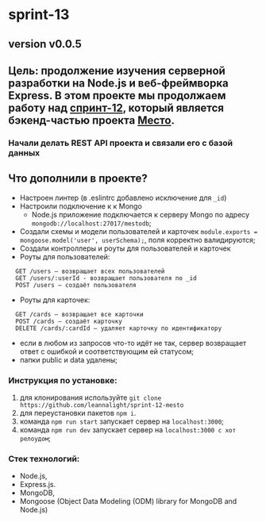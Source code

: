 # sprint-13
## version v0.0.5
## Цель: продолжение изучения серверной разработки на Node.js и веб-фреймворка Express. В этом проекте мы продолжаем работу над [спринт-12](https://github.com/leannalight/sprint-12-mesto), который является бэкенд-частью проекта [Место](https://leannalight.github.io/Mesto-project-Yandex/).
### Начали делать REST API проекта и связали его с базой данных

## Что дополнили в проекте?

- Настроен линтер (в .eslintrc добавлено исключение для ```_id```)
- Настроили подключение к к Mongo
  - Node.js приложение подключается к серверу Mongo по адресу ```mongodb://localhost:27017/mestodb```;
- Создали схемы и модели пользователей и карточек ```module.exports = mongoose.model('user', userSchema);```, поля корректно валидируются;
- Создали контроллеры и роуты для пользователей и карточек
- Роуты для пользователей:
```
  GET /users — возвращает всех пользователей
  GET /users/:userId - возвращает пользователя по _id
  POST /users — создаёт пользователя
```
- Роуты для карточек:
```
  GET /cards — возвращает все карточки
  POST /cards — создаёт карточку
  DELETE /cards/:cardId — удаляет карточку по идентификатору
```
- если в любом из запросов что-то идёт не так, сервер возвращает ответ с ошибкой и соответствующим ей статусом;
- папки public и data удалены;

### Инструкция по установке:
1. для клонирования используйте ```git clone https://github.com/leannalight/sprint-12-mesto```
2. для переустановки пакетов ```npm i```.
3. команда ```npm run start``` запускает сервер на ```localhost:3000```;
4. команда ```npm run dev``` запускает сервер на ```localhost:3000 с хот релоудом```;

### Стек технологий:
- Node.js,
- Express.js.
- MongoDB,
- Mongoose (Object Data Modeling (ODM) library for MongoDB and Node.js)
